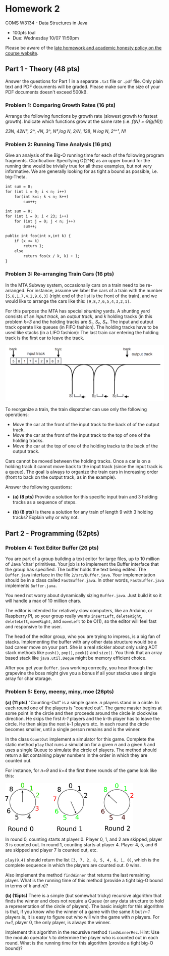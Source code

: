 # Homework 2
COMS W3134 - Data Structures in Java
* 100pts toal
* Due: Wednesday 10/07 11:59pm


Please be aware of the [late homework and academic honesty policy on the course website](http://www.cs.columbia.edu/~bauer/cs3134/homework.html).

## Part 1 - Theory (48 pts)
Answer the questions for Part 1 in a separate `.txt` file or `.pdf` file. Only plain text and PDF documents will be graded. Please make sure the size of your PDF documents doesn't exceed 500kB.


### Problem 1: Comparing Growth Rates (16 pts)

Arrange the following functions by growth rate (slowest growth to fastest growth). Indicate which functions grow at the same rate (i.e. *f(N) = Θ(g(N))*)

*23N*, *42N³*, *2ⁿ*, *√N*, *3ⁿ*, *N²*,*log N*, *2/N*, *128*, *N log N*, *2ⁿ⁺¹*, *N!*


### Problem 2: Running Time Analysis (16 pts)

Give an analysis of the Big-O running time for each of the following program fragments. 
Clarification: Specifying O(2^N) as an upper bound for the running time would be trivially true for all these examples, but not very informative. We are generally looking for as tight a bound as possible, i.e. big-Theta. 

```
int sum = 0;
for (int i = 0; i < n; i++)
    for(int k=i; k < n; k++)
        sum++;
```

```
int sum = 0;
for (int i = 0; i < 23; i++)
    for (int j = 0; j < n; j++)
        sum++;
```

```
public int foo(int x,int k) {
    if (x <= k)
        return 1;
    else
        return foo(x / k, k) + 1;
}
```

### Problem 3: Re-arranging Train Cars (16 pts)

In the MTA Subway system, occasionally cars on a train need to be re-arranged. For instance, assume we label the cars of a train with the number `[5,8,1,7,4,2,9,6,3]` (right end of the list is the front of the train), and we would like to arrange the cars like this: `[9,8,7,6,5,4,3,2,1]`.

For this purpose the MTA has special *shunting* yards. A shunting yard consists of an *input track*, an *output track*, and *k* holding tracks (in this problem *k=3* and the holding tracks are *S₁, S₂, S₃*. The input and output track operate like queues (in FIFO fashion). The holding tracks have to be used like stacks (in a LIFO fashion): The last train car entering the holding track is the first car to leave the track.

![A shunting yard.](figures/shunting.png)

To reorganize a train, the train dispatcher can use only the following operations:

* Move the car at the front of the input track to the back of of the output track.
* Move the car at the front of the input track to the top of one of the holding tracks.
* Move the car at the top of one of the holding tracks to the back of the output track.

Cars cannot be moved between the holding tracks. Once a car is on a holding track it cannot move back to the input track (since the input track is a queue). The goal is always to organize the train cars in increasing order (front to back on the output track, as in the example).

Answer the following questions:

* **(a) (8 pts)** Provide a solution for this specific input train and 3 holding tracks as a sequence of steps.

* **(b) (8 pts)** Is there a solution for any train of length 9 with 3 holding tracks? Explain why or why not.

## Part 2 - Programming (52pts)

### Problem 4: Text Editor Buffer (26 pts)

You are part of a group building a text editor for large files, up to
10 million of Java 'char' primitives.  Your job is to implement the
Buffer interface that the group has specified. The buffer holds the
text being edited.  The `Buffer.java` interface in the file
`2/src/Buffer.java`. Your implementation should be in a class called
`FastBuffer.java`. In other words, `FastBuffer.java` implements `Buffer.java`.

You need not worry about dynamically sizing `Buffer.java`. Just build
it so it will handle a max of 10 million chars.

The editor is intended for relatively slow computers, like an Arduino,
or Raspberry PI, so your group really wants `insertLeft`,
`deleteRight`, `deleteLeft`, `moveRight`, and `moveLeft` to be O(1),
so the editor will feel fast and responsive to the user.

The head of the editor group, who you are trying to impress, is a big
fan of stacks. Implementing the buffer with any other data
structure would be a bad career move on your part. She is a real
stickler about only using ADT stack methods like `push()`, `pop()`, `peek()` and
`size()`. You think that an array based stack like `java.util.Deque` might be 
memory efficient choice.

After you get your `Buffer.java` working correctly, you hear through the
grapevine the boss might give you a bonus if all your stacks use a
single array for char storage.

### Problem 5: Eeny, meeny, miny, moe (26pts)

**(a) (11 pts)**
"Counting-Out" is a simple game. *n* players stand in a circle. In each round one of the players is "counted out". The game master begins at some point in the circle and then proceeds around the circle in clockwise direction. He skips the first *k-1* players and the *k*-th player has to leave the circle. He then skips the next *k-1* players etc. In each round the circle becomes smaller, until a single person remains and is the winner.

In the class `CountOut` implement a simulator for this game. Complete the static method `play` that runs a simulation for a given *n* and a given *k* and uses a single Queue to simulate the circle of players. The method should return a list containing player numbers in the order in which they are counted out.

For instance, for *n=9* and *k=4* the first three rounds of the game look like this:

![The first three rounds of the game for *n=9* and *k=4*](figures/counting.png)

In round 0, counting starts at player 0. Player 0, 1, and 2 are skipped, player 3 is counted out. In round 1, counting starts at player 4. Player 4, 5, and 6 are skipped and player 7 is counted out, etc.

`play(9,4)` should return the list `[3, 7, 2, 8, 5, 4, 6, 1, 0]`, which is the complete sequence in which the players are counted out. 0 wins.

Also implement the method `findWinner` that returns the last remaining player. What is the running time of this method (provide a tight big-O bound in terms of *k* and *n*)?

**(b) (15pts)**
There is a simple (but somewhat tricky) recursive algorithm that finds the winner and does not require a Queue (or any data structure to hold a representation of the circle of players). The basic insight for this algorithm is that, if you know who the winner of a game with the same *k* but *n-1* players is, it is easy to figure out who will win the game with *n* players. For *n=1*, player 0, the only player, is always the winner.

Implement this algorithm in the recursive method `findWinnerRec`.
Hint: Use the modulo operator `%` to determine the player who is counted out in each round.
What is the running time for this algorithm (provide a tight big-O bound)?
